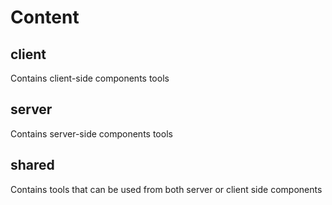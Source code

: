 # Content

## client
Contains client-side components tools

## server
Contains server-side components tools

## shared
Contains tools that can be used from both server or client side components
